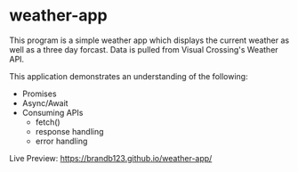 # weather-app
This program is a simple weather app which displays the current weather as well as a three day forcast. Data is pulled from Visual Crossing's Weather API.

This application demonstrates an understanding of the following:
- Promises
- Async/Await
- Consuming APIs
    - fetch()
    - response handling
    - error handling

Live Preview: https://brandb123.github.io/weather-app/

